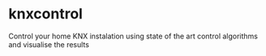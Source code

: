 knxcontrol
==========

Control your home KNX instalation using state of the art control algorithms and visualise the results
